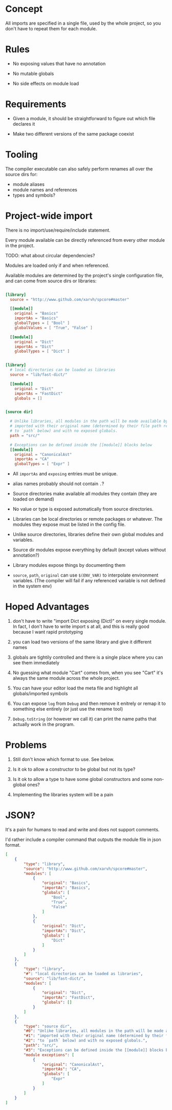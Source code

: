 Concept
=======

All imports are specified in a single file, used by the whole project, so you
don't have to repeat them for each module.


Rules
=====

* No exposing values that have no annotation

* No mutable globals

* No side effects on module load



Requirements
============

* Given a module, it should be straightforward to figure out which file declares it

* Make two different versions of the same package coexist



Tooling
=======

The compiler executable can also safely perform renames all over the source dirs for:
  - module aliases
  - module names and references
  - types and symbols?



Project-wide import
===================

There is no import/use/require/include statement.

Every module available can be directly referenced from every other module in the project.

TODO: what about circular dependencies?

Modules are loaded only if and when referenced.

Available modules are determined by the project's single configuration file, and can come from source dirs or libraries:
```toml

[library]
  source = "http://www.github.com/xarvh/spcore#master"

  [[module]]
    original = "Basics"
    importAs = "Basics"
    globalTypes = [ "Bool" ]
    globalValues = [ "True", "False" ]

  [[module]]
    original = "Dict"
    importAs = "Dict"
    globalTypes = [ "Dict" ]


[library]
  # local directories can be loaded as libraries
  source = "lib/fast-dict/"

  [[module]]
    original = "Dict"
    importAs = "FastDict"
    globals = []


[source dir]

  # Unlike libraries, all modules in the path will be made available by default,
  # imported with their original name (determined by their file path relative
  # to `path` below) and with no exposed globals.
  path = "src/"

  # Exceptions can be defined inside the [[module]] blocks below
  [[module]]
    original = "CanonicalAst"
    importAs = "CA"
    globalTypes = [ "Expr" ]

```

* All `importAs` and `exposing` entries must be unique.

* alias names probably should not contain `.`?

* Source directories make available all modules they contain (they are loaded on demand)

* No value or type is exposed automatically from source directories.

* Libraries can be local directories or remote packages or whatever.
    The modules they expose must be listed in the config file.

* Unlike source directories, libraries define their own global modules and variables.

* Source dir modules expose everything by default (except values without annotation?)

* Library modules expose things by documenting them

* `source`, `path`, `original` can use `$(ENV_VAR)` to interpolate environment variables.
  (The compiler will fail if any referenced variable is not defined in the system env)


Hoped Advantages
================
1. don't have to write "import Dict exposing (Dict)" on every single module. In fact, I don't have to write import s at all, and this is really good because I want rapid prototyping

2. you can load two versions of the same library and give it different names

3. globals are tightily controlled and there is a single place where you can see them immediately

4. No guessing what module "Cart" comes from, when you see "Cart" it's always the same module across the whole project.

5. You can have your editor load the meta file and highlight all globals/imported symbols

6. You can expose `log` from `Debug` and then remove it enitrely or remap it to something else entirely (or just use the rename tool)

7. `Debug.toString` (or however we call it) can print the name paths that actually work in the program.



Problems
========

1. Still don't know which format to use. See below.

1. Is it ok to allow a constructor to be global but not its type?

1. Is it ok to allow a type to have some global constructors and some non-global ones?

1. Implementing the libraries system will be a pain



JSON?
====
It's a pain for humans to read and write and does not support comments.

I'd rather include a compiler command that outputs the module file in json format.

```json
[
    {
        "type": "library",
        "source": "http://www.github.com/xarvh/spcore#master",
        "modules": [
            {
                "original": "Basics",
                "importAs": "Basics",
                "globals": [
                    "Bool",
                    "True",
                    "False"
                ]
            },
            {
                "original": "Dict",
                "importAs": "Dict",
                "globals": [
                    "Dict"
                ]
            }
        ]
    },
    {
        "type": "library",
        "#": "local directories can be loaded as libraries",
        "source": "lib/fast-dict/",
        "modules": [
            {
                "original": "Dict",
                "importAs": "FastDict",
                "globals": []
            }
        ]
    },
    {
        "type": "source dir",
        "#0": "Unlike libraries, all modules in the path will be made available by default,",
        "#1": "imported with their original name (determined by their file path relative",
        "#2": "to `path` below) and with no exposed globals.",
        "path": "src/",
        "#3": "Exceptions can be defined inside the [[module]] blocks below",
        "module exceptions": [
            {
                "original": "CanonicalAst",
                "importAs": "CA",
                "globals": [
                    "Expr"
                ]
            }
        ]
    }
]
```

